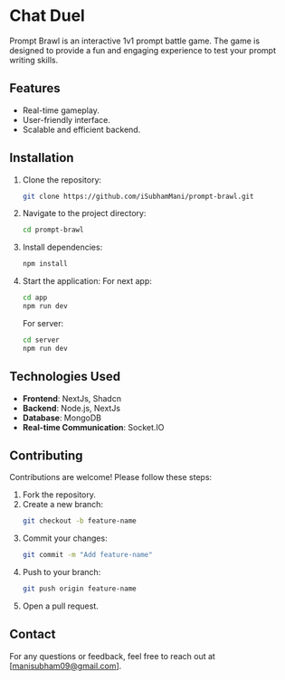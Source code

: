 # Chat Duel

Prompt Brawl is an interactive 1v1 prompt battle game. The game is designed to provide a fun and engaging experience to test your prompt writing skills.

## Features

- Real-time gameplay.
- User-friendly interface.
- Scalable and efficient backend.

## Installation

1. Clone the repository:
   ```bash
   git clone https://github.com/iSubhamMani/prompt-brawl.git
   ```
2. Navigate to the project directory:
   ```bash
   cd prompt-brawl
   ```
3. Install dependencies:
   ```bash
   npm install
   ```
4. Start the application:
   For next app:
   ```bash
   cd app
   npm run dev
   ```
   For server:
   ```bash
   cd server
   npm run dev
   ```

## Technologies Used

- **Frontend**: NextJs, Shadcn
- **Backend**: Node.js, NextJs
- **Database**: MongoDB
- **Real-time Communication**: Socket.IO

## Contributing

Contributions are welcome! Please follow these steps:

1. Fork the repository.
2. Create a new branch:
   ```bash
   git checkout -b feature-name
   ```
3. Commit your changes:
   ```bash
   git commit -m "Add feature-name"
   ```
4. Push to your branch:
   ```bash
   git push origin feature-name
   ```
5. Open a pull request.

## Contact

For any questions or feedback, feel free to reach out at [manisubham09@gmail.com].

